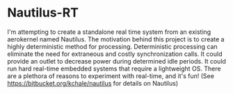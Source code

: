 # Nautilus-RT
I'm attempting to create a standalone real time system from an existing aerokernel named Nautilus. The motivation behind this project is to create a highly deterministic method for processing. Deterministic processing can eliminate the need for extraneous and costly synchronization calls. It could provide an outlet to decrease power during determined idle periods. It could run hard real-time embedded systems that require a lightweight OS. There are a plethora of reasons to experiment with real-time, and it's fun!  (See https://bitbucket.org/kchale/nautilus for details on Nautilus) 
